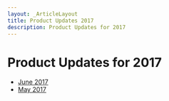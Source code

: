 ```yaml
---
layout: _ArticleLayout
title: Product Updates 2017
description: Product Updates for 2017
---
```

# Product Updates for 2017

* [June 2017](2017/june)
* [May 2017](2017/may)